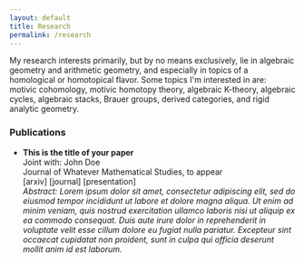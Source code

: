 ```yaml
---
layout: default
title: Research
permalink: /research
---
```


My research interests primarily, but by no means exclusively, lie in algebraic geometry and arithmetic geometry, and especially in topics of a homological or homotopical flavor. Some topics I'm interested in are: motivic cohomology, motivic homotopy theory, algebraic K-theory, algebraic cycles, algebraic stacks, Brauer groups, derived categories, and rigid analytic geometry. 

### Publications
- **This is the title of your paper**  
Joint with: John Doe  
Journal of Whatever Mathematical Studies, to appear  
[arxiv] [journal] [presentation]  
*Abstract: Lorem ipsum dolor sit amet, consectetur adipiscing elit, sed do eiusmod tempor incididunt ut labore et dolore magna aliqua. Ut enim ad minim veniam, quis nostrud exercitation ullamco laboris nisi ut aliquip ex ea commodo consequat. Duis aute irure dolor in reprehenderit in voluptate velit esse cillum dolore eu fugiat nulla pariatur. Excepteur sint occaecat cupidatat non proident, sunt in culpa qui officia deserunt mollit anim id est laborum.*
